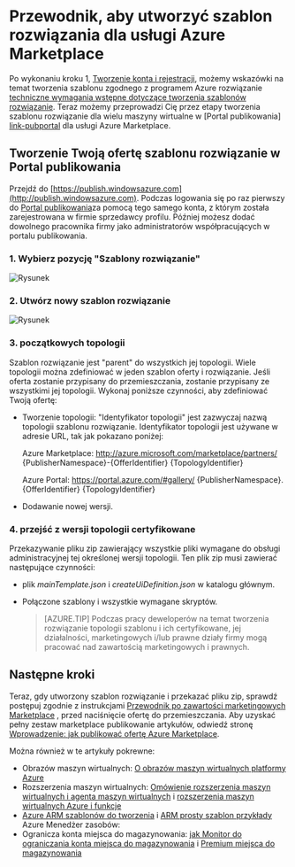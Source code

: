 <properties
   pageTitle="Przewodnik tworzenia szablonu rozwiązanie dla Marketplace | Microsoft Azure"
   description="Szczegółowe informacje, jak tworzyć, certyfikowanie i wdrażanie szablonu maszyn wirtualnych wielokrotne obraz rozwiązanie do zakupu na Azure Marketplace."
   services="marketplace-publishing"
   documentationCenter=""
   authors="HannibalSII"
   manager="hascipio"
   editor=""/>

   <tags
      ms.service="marketplace"
      ms.devlang="na"
      ms.topic="article"
      ms.tgt_pltfrm="na"
      ms.workload="na"
      ms.date="07/27/2016"
      ms.author="hascipio; v-divte" />

# <a name="guide-to-create-a-solution-template-for-azure-marketplace"></a>Przewodnik, aby utworzyć szablon rozwiązania dla usługi Azure Marketplace
Po wykonaniu kroku 1, [Tworzenie konta i rejestracji][link-acct-creation], możemy wskazówki na temat tworzenia szablonu zgodnego z programem Azure rozwiązanie [techniczne wymagania wstępne dotyczące tworzenia szablonów rozwiązanie](marketplace-publishing-solution-template-creation-prerequisites.md). Teraz możemy przeprowadzi Cię przez etapy tworzenia szablonu rozwiązanie dla wielu maszyny wirtualne w [Portal publikowania] [ link-pubportal] dla usługi Azure Marketplace.

## <a name="create-your-solution-template-offer-in-the-publishing-portal"></a>Tworzenie Twoją ofertę szablonu rozwiązanie w Portal publikowania
Przejdź do [https://publish.windowsazure.com](http://publish.windowsazure.com). Podczas logowania się po raz pierwszy do [Portal publikowania](https://publish.windowsazure.com/)za pomocą tego samego konta, z którym została zarejestrowana w firmie sprzedawcy profilu. Później możesz dodać dowolnego pracownika firmy jako administratorów współpracujących w portalu publikowania.

### <a name="1-select-solution-templates"></a>1. Wybierz pozycję "Szablony rozwiązanie"

  ![Rysunek][img-pubportal-menu-sol-templ]

### <a name="2-create-a-new-solution-template"></a>2. Utwórz nowy szablon rozwiązanie

  ![Rysunek][img-pubportal-sol-templ-new]

### <a name="3-start-with-topologies"></a>3. początkowych topologii
Szablon rozwiązanie jest "parent" do wszystkich jej topologii. Wiele topologii można zdefiniować w jeden szablon oferty i rozwiązanie. Jeśli oferta zostanie przypisany do przemieszczania, zostanie przypisany ze wszystkimi jej topologii. Wykonaj poniższe czynności, aby zdefiniować Twoją ofertę:     

- Tworzenie topologii: "Identyfikator topologii" jest zazwyczaj nazwą topologii szablonu rozwiązanie. Identyfikator topologii jest używane w adresie URL, tak jak pokazano poniżej:

  Azure Marketplace: http://azure.microsoft.com/marketplace/partners/ {PublisherNamespace}-{OfferIdentifier} {TopologyIdentifier}

  Azure Portal: https://portal.azure.com/#gallery/ {PublisherNamespace}. {OfferIdentifier} {TopologyIdentifier}

- Dodawanie nowej wersji.

### <a name="4-get-your-topology-versions-certified"></a>4. przejść z wersji topologii certyfikowane
Przekazywanie pliku zip zawierający wszystkie pliki wymagane do obsługi administracyjnej tej określonej wersji topologii. Ten plik zip musi zawierać następujące czynności:

- plik *mainTemplate.json* i *createUiDefinition.json* w katalogu głównym.
- Połączone szablony i wszystkie wymagane skryptów.

  > [AZURE.TIP] Podczas pracy deweloperów na temat tworzenia rozwiązanie topologii szablonu i ich certyfikowane, jej działalności, marketingowych i/lub prawne działy firmy mogą pracować nad zawartością marketingowych i prawnych.

## <a name="next-steps"></a>Następne kroki
Teraz, gdy utworzony szablon rozwiązanie i przekazać pliku zip, sprawdź postępuj zgodnie z instrukcjami [Przewodnik po zawartości marketingowych Marketplace](marketplace-publishing-push-to-staging.md) , przed naciśnięcie ofertę do przemieszczania. Aby uzyskać pełny zestaw marketplace publikowanie artykułów, odwiedź stronę [Wprowadzenie: jak publikować ofertę Azure Marketplace](marketplace-publishing-getting-started.md).

Można również w te artykuły pokrewne:

- Obrazów maszyn wirtualnych: [O obrazów maszyn wirtualnych platformy Azure](https://msdn.microsoft.com/library/azure/dn790290.aspx)
- Rozszerzenia maszyn wirtualnych: [Omówienie rozszerzenia maszyn wirtualnych i agenta maszyn wirtualnych](https://msdn.microsoft.com/library/azure/dn832621.aspx) i [rozszerzenia maszyn wirtualnych Azure i funkcje](https://msdn.microsoft.com/library/azure/dn606311.aspx)
- [Azure ARM szablonów do tworzenia](../resource-group-authoring-templates.md) i [ARM prosty szablon przykłady](https://github.com/rjmax/ArmExamples) Azure Menedżer zasobów:
- Ogranicza konta miejsca do magazynowania: [jak Monitor do ograniczania konta miejsca do magazynowania](http://blogs.msdn.com/b/mast/archive/2014/08/02/how-to-monitor-for-storage-account-throttling.aspx) i [Premium miejsca do magazynowania](../storage/storage-premium-storage.md#scalability-and-performance-targets-when-using-premium-storage)

[img-pubportal-menu-sol-templ]:media/marketplace-publishing-solution-template-creation/pubportal-menu-solution-templates.png
[img-pubportal-sol-templ-new]:media/marketplace-publishing-solution-template-creation/pubportal-solution-template-new.png
[link-acct-creation]:marketplace-publishing-accounts-creation-registration.md
[link-pubportal]:https://publish.windowsazure.com
